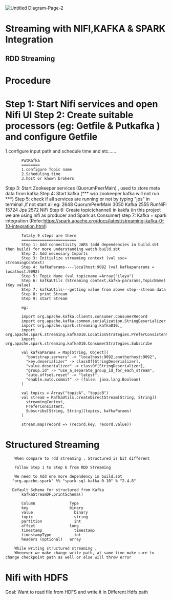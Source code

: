 ![Untitled Diagram-Page-2](https://github.com/IlayaBharathi260199/IlayaBharathi260199/assets/151670523/3373dfe1-7690-44ee-b4b9-132db137a83d)







Streaming with NIFI,KAFKA & SPARK Integration
=============================================

RDD Streaming
-------------


Procedure
=========

Step 1: Start Nifi services and open Nifi UI
Step 2: Create suitable processors (eg: Getfile & Putkafka ) and configure
Getfile
=======
1.configure input path and schedule time and etc......

           PutKafka
           ========
           1.configure Topic name
           2.Scheduling time
           3.host or known brokers
Step 3: Start Zookeeper services (QuorumPeerMain) , used to store meta data from kafka
Step 4: Start kafka (*** w/o zookeeper kafka will not run ***)
Step 5: check if all services are running or not by typing "jps" in terminal ,if not start all
eg:
2648 QuorumPeerMain
3050 Kafka
2555 RunNiFi
15724 Jps
2572 NiFi
Step 6: Create topic(channel) in kakfa  (in this project we are using nifi as producer and Spark as Consumer)
step 7: Kafka + spark integration (Refer:https://spark.apache.org/docs/latest/streaming-kafka-0-10-integration.html)

           Totaly 9 steps are there
           ========================
           Step 1: Add connectivity JARS (add dependencies in build.sbt then build) for more understanding watch build.sbt
           Step 2: Add necessary Imports
           Step 3: Initialize streaming context (val ssc= streamingContext)
           Step 4: KafkaParams----localhost:9092 (val kafkapararams = localhost:9092)
           Step 5: Topic Name (val topicname =Array("ilaya")
           Step 6: kafkaUtils (Streaming context,kafka-pararams,TopicName)  (Key value)
           Step 7: kafkaUtils---getting value from above step--stream data
           Step 8: print Stream
           Step 9: start Stream

           eg:

           import org.apache.kafka.clients.consumer.ConsumerRecord
           import org.apache.kafka.common.serialization.StringDeserializer
           import org.apache.spark.streaming.kafka010._
           import org.apache.spark.streaming.kafka010.LocationStrategies.PreferConsistent
           import org.apache.spark.streaming.kafka010.ConsumerStrategies.Subscribe

           val kafkaParams = Map[String, Object](
             "bootstrap.servers" -> "localhost:9092,anotherhost:9092",
             "key.deserializer" -> classOf[StringDeserializer],
             "value.deserializer" -> classOf[StringDeserializer],
             "group.id" -> "use_a_separate_group_id_for_each_stream",
             "auto.offset.reset" -> "latest",
             "enable.auto.commit" -> (false: java.lang.Boolean)
           )

           val topics = Array("topicA", "topicB")
           val stream = KafkaUtils.createDirectStream[String, String](
             streamingContext,
             PreferConsistent,
             Subscribe[String, String](topics, kafkaParams)
           )

           stream.map(record => (record.key, record.value))

Structured Streaming
====================

        When compare to rdd streaming , Structured is bit different

        Follow Step 1 to Step 6 from RDD Streaming

        We need to Add one more dependency in build.sbt
       "org.apache.spark" %% "spark-sql-kafka-0-10" % "2.4.8"

       Default Schema for structured from Kafka
           kafkaStreamDF.printSchema()

           Column	            Type
           key	                binary
           value	              binary
           topic	              string
           partition	          int
           offset	            long
           timestamp	          timestamp
           timestampType	      int
           headers (optional)	array

        While writing structured streaming ,
        Whenever we make change write path, at same time make sure to change checkpoint path as well or else will throw error

Nifi with HDFS 
==============

Goal: Want to read file from HDFS and write it in Different Hdfs path










